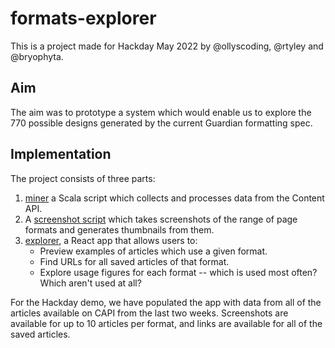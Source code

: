 # formats-explorer

This is a project made for Hackday May 2022 by @ollyscoding, @rtyley and @bryophyta.

## Aim

The aim was to prototype a system which would enable us to explore the 770 possible designs 
generated by the current Guardian formatting spec.

## Implementation

The project consists of three parts:
1. [miner](https://github.com/guardian/formats-explorer/tree/main/miner) a Scala script 
which collects and processes data from the Content API.
3. A [screenshot script](https://github.com/guardian/formats-explorer/tree/main/screenshot-script) 
which takes screenshots of the range of page formats and generates thumbnails from them.
3. [explorer](https://github.com/guardian/formats-explorer/tree/main/explorer), a React app
that allows users to:
    - Preview examples of articles which use a given format.
    - Find URLs for all saved articles of that format.
    - Explore usage figures for each format -- which is used most often? Which aren't used at all?

For the Hackday demo, we have populated the app with data from all of the articles available
on CAPI from the last two weeks. Screenshots are available for up to 10 articles per format,
and links are available for all of the saved articles.
